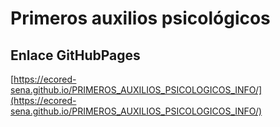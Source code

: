 # **Primeros auxilios psicológicos**

## **Enlace GitHubPages**

[https://ecored-sena.github.io/PRIMEROS_AUXILIOS_PSICOLOGICOS_INFO/](https://ecored-sena.github.io/PRIMEROS_AUXILIOS_PSICOLOGICOS_INFO/)

#
